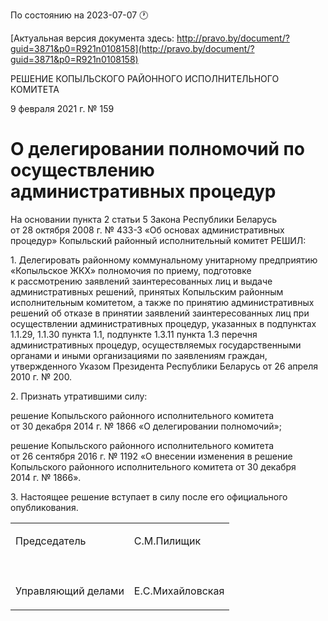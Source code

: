 По состоянию на 2023-07-07 &#x1F550;

[Актуальная версия документа здесь: http://pravo.by/document/?guid=3871&p0=R921n0108158](http://pravo.by/document/?guid=3871&p0=R921n0108158)

<p>РЕШЕНИЕ КОПЫЛЬСКОГО РАЙОННОГО ИСПОЛНИТЕЛЬНОГО КОМИТЕТА</p>
<p>9 февраля 2021 г. № 159</p>
<h1>О делегировании полномочий по осуществлению административных процедур</h1>
<p>На основании пункта 2 статьи 5 Закона Республики Беларусь от 28 октября 2008 г. № 433-З «Об основах административных процедур» Копыльский районный исполнительный комитет РЕШИЛ:</p>
<p>1. Делегировать районному коммунальному унитарному предприятию «Копыльское ЖКХ» полномочия по приему, подготовке к рассмотрению заявлений заинтересованных лиц и выдаче административных решений, принятых Копыльским районным исполнительным комитетом, а также по принятию административных решений об отказе в принятии заявлений заинтересованных лиц при осуществлении административных процедур, указанных в подпунктах 1.1.29, 1.1.30 пункта 1.1, подпункте 1.3.11 пункта 1.3 перечня административных процедур, осуществляемых государственными органами и иными организациями по заявлениям граждан, утвержденного Указом Президента Республики Беларусь от 26 апреля 2010 г. № 200.</p>
<p>2. Признать утратившими силу:</p>
<p>решение Копыльского районного исполнительного комитета от 30 декабря 2014 г. № 1866 «О делегировании полномочий»;</p>
<p>решение Копыльского районного исполнительного комитета от 26 сентября 2016 г. № 1192 «О внесении изменения в решение Копыльского районного исполнительного комитета от 30 декабря 2014 г. № 1866».</p>
<p>3. Настоящее решение вступает в силу после его официального опубликования.</p>
<p></p>
<table>
<tr>
<td><p>Председатель</p></td>
<td><p>С.М.Пилищик</p></td>
</tr>
<tr>
<td><p></p></td>
<td><p></p></td>
</tr>
<tr>
<td><p>Управляющий делами</p></td>
<td><p>Е.С.Михайловская</p></td>
</tr>
</table>
<p></p>